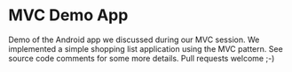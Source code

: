 # MVC Demo App
Demo of the Android app we discussed during our MVC session. We implemented a simple shopping list application using the MVC pattern. See source code comments for some more details. Pull requests welcome ;-)